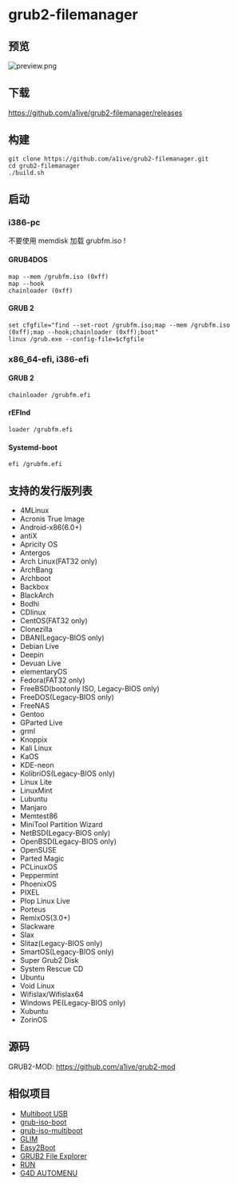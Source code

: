# grub2-filemanager 
## 预览 
![preview.png](https://github.com/a1ive/grub2-filemanager/raw/gh-pages/preview.png)
## 下载 
https://github.com/a1ive/grub2-filemanager/releases 
## 构建
	git clone https://github.com/a1ive/grub2-filemanager.git
	cd grub2-filemanager
	./build.sh
## 启动 
### i386-pc 
不要使用 memdisk 加载 grubfm.iso !  
#### GRUB4DOS 
	map --mem /grubfm.iso (0xff)
	map --hook
	chainloader (0xff)
#### GRUB 2
	set cfgfile="find --set-root /grubfm.iso;map --mem /grubfm.iso (0xff);map --hook;chainloader (0xff);boot"
	linux /grub.exe --config-file=$cfgfile
### x86_64-efi, i386-efi 
#### GRUB 2 
	chainloader /grubfm.efi
#### rEFInd 
	loader /grubfm.efi
#### Systemd-boot 
	efi /grubfm.efi
## 支持的发行版列表 
*    4MLinux
*    Acronis True Image
*    Android-x86(6.0+)
*    antiX
*    Apricity OS
*    Antergos
*    Arch Linux(FAT32 only)
*    ArchBang
*    Archboot
*    Backbox
*    BlackArch
*    Bodhi
*    CDlinux
*    CentOS(FAT32 only)
*    Clonezilla
*    DBAN(Legacy-BIOS only)
*    Debian Live
*    Deepin
*    Devuan Live
*    elementaryOS
*    Fedora(FAT32 only)
*    FreeBSD(bootonly ISO, Legacy-BIOS only)
*    FreeDOS(Legacy-BIOS only)
*    FreeNAS
*    Gentoo
*    GParted Live
*    grml
*    Knoppix
*    Kali Linux
*    KaOS
*    KDE-neon
*    KolibriOS(Legacy-BIOS only)
*    Linux Lite
*    LinuxMint
*    Lubuntu
*    Manjaro
*    Memtest86
*    MiniTool Partition Wizard
*    NetBSD(Legacy-BIOS only)
*    OpenBSD(Legacy-BIOS only)
*    OpenSUSE
*    Parted Magic
*    PCLinuxOS
*    Peppermint
*    PhoenixOS
*    PIXEL
*    Plop Linux Live
*    Porteus
*    RemixOS(3.0+)
*    Slackware
*    Slax
*    Slitaz(Legacy-BIOS only)
*    SmartOS(Legacy-BIOS only)
*    Super Grub2 Disk
*    System Rescue CD
*    Ubuntu
*    Void Linux
*    Wifislax/Wifislax64
*    Windows PE(Legacy-BIOS only)
*    Xubuntu
*    ZorinOS
## 源码 
GRUB2-MOD: https://github.com/a1ive/grub2-mod 
## 相似项目 
*	[Multiboot USB](http://mbusb.aguslr.com/) 
*	[grub-iso-boot](https://github.com/Jimmy-Z/grub-iso-boot) 
*	[grub-iso-multiboot](https://github.com/mpolitzer/grub-iso-multiboot) 
*	[GLIM](https://github.com/thias/glim) 
*	[Easy2Boot](http://www.easy2boot.com/) 
*	[GRUB2 File Explorer](http://bbs.wuyou.net/forum.php?mod=viewthread&tid=320715) 
*	[RUN](http://bbs.wuyou.net/forum.php?mod=viewthread&tid=191301) 
*	[G4D AUTOMENU](http://bbs.wuyou.net/forum.php?mod=viewthread&tid=203607) 